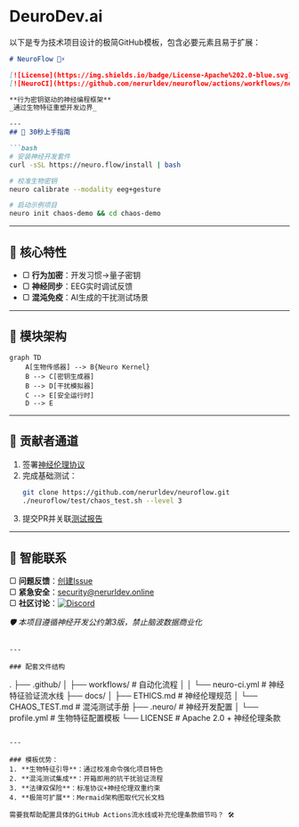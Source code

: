 # DeuroDev.ai
以下是专为技术项目设计的极简GitHub模板，包含必要元素且易于扩展：

```markdown
# NeuroFlow 🧠⚡

[![License](https://img.shields.io/badge/License-Apache%202.0-blue.svg)](LICENSE)
[![NeuroCI](https://github.com/nerurldev/neuroflow/actions/workflows/neuro-ci.yml/badge.svg)](https://github.com/nerurldev/neuroflow/actions)

**行为密钥驱动的神经编程框架**  
_通过生物特征重塑开发边界_

---
## 🚀 30秒上手指南

```bash
# 安装神经开发套件
curl -sSL https://neuro.flow/install | bash

# 校准生物密钥
neuro calibrate --modality eeg+gesture

# 启动示例项目
neuro init chaos-demo && cd chaos-demo
```

---

## 🧬 核心特性
- ▢ **行为加密**：开发习惯→量子密钥  
- ▢ **神经同步**：EEG实时调试反馈  
- ▢ **混沌免疫**：AI生成的干扰测试场景  

---

## 🧩 模块架构
```mermaid
graph TD
    A[生物传感器] --> B{Neuro Kernel}
    B --> C[密钥生成器]
    B --> D[干扰模拟器]
    C --> E[安全运行时]
    D --> E
```

---

## 🤝 贡献者通道
1. 签署[神经伦理协议](ETHICS.md)  
2. 完成基础测试：  
   ```bash
   git clone https://github.com/nerurldev/neuroflow.git
   ./neuroflow/test/chaos_test.sh --level 3
   ```
3. 提交PR并关联[测试报告](.neuro/report_template.md)

---

## 📮 智能联系
▢ **问题反馈**：[创建Issue](https://github.com/nerurldev/neuroflow/issues)  
▢ **紧急安全**：security@nerurldev.online  
▢ **社区讨论**：[![Discord](https://img.shields.io/discord/0000000)](https://discord.gg/yourlink)  

_🛡️ 本项目遵循神经开发公约第3版，禁止脑波数据商业化_
```

---

### 配套文件结构
```
.
├── .github/
│   ├── workflows/        # 自动化流程
│   │   └── neuro-ci.yml  # 神经特征验证流水线
├── docs/
│   ├── ETHICS.md         # 神经伦理规范
│   └── CHAOS_TEST.md     # 混沌测试手册
├── .neuro/               # 神经开发配置
│   └── profile.yml       # 生物特征配置模板
└── LICENSE               # Apache 2.0 + 神经伦理条款
```

---

### 模板优势：
1. **生物特征引导**：通过校准命令强化项目特色  
2. **混沌测试集成**：开箱即用的抗干扰验证流程  
3. **法律双保险**：标准协议+神经伦理双重约束  
4. **极简可扩展**：Mermaid架构图取代冗长文档  

需要我帮助配置具体的GitHub Actions流水线或补充伦理条款细节吗？ 🛠️
